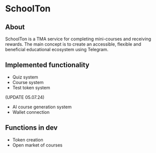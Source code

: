 # SchoolTon

## About

SchoolTon is a TMA service for completing mini-courses and receiving rewards. The main concept is to create an accessible, flexible and beneficial educational ecosystem using Telegram.

## Implemented functionality

- Quiz system
- Course system
- Test token system

(UPDATE 05.07.24)
- AI course generation system
- Wallet connection

## Functions in dev

- Token creation
- Open market of courses
